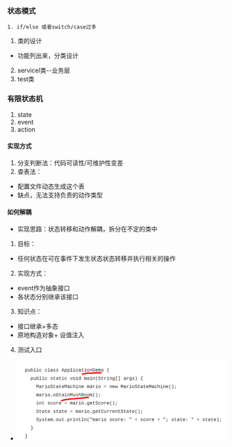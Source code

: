 ### 状态模式
    1. if/else 或者switch/case过多
1. 类的设计
  * 功能列出来，分类设计
2. servicel类--业务层
3. test类
### 有限状态机
  1. state
  2. event
  3. action
#### 实现方式
1. 分支判断法：代码可读性/可维护性变差
2. 查表法：
  * 配置文件动态生成这个表
  * 缺点，无法支持负责的动作类型
#### 如何解耦
  * 实现思路：状态转移和动作解耦，拆分在不定的类中
1. 目标：
  + 任何状态在可在事件下发生状态状态转移并执行相关的操作
2. 实现方式：
  + event作为抽象接口
  + 各状态分别继承该接口
3. 知识点：
  + 接口继承+多态
  + 原地构造对象+ 设值注入
4. 测试入口
  + ![state_test](../images/state_test.png)